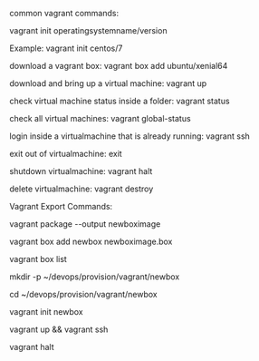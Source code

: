 common vagrant commands:

vagrant init operatingsystemname/version

Example: vagrant init centos/7

download a vagrant box: vagrant box add ubuntu/xenial64

download and bring up a virtual machine: vagrant up

check virtual machine status inside a folder: vagrant status

check all virtual machines: vagrant global-status

login inside a virtualmachine that is already running: vagrant ssh

exit out of virtualmachine: exit

shutdown virtualmachine: vagrant halt

delete virtualmachine: vagrant destroy


Vagrant Export Commands:

vagrant package --output newboximage

vagrant box add newbox newboximage.box

vagrant box list

mkdir -p ~/devops/provision/vagrant/newbox

cd ~/devops/provision/vagrant/newbox

vagrant init newbox

vagrant up && vagrant ssh

vagrant halt
